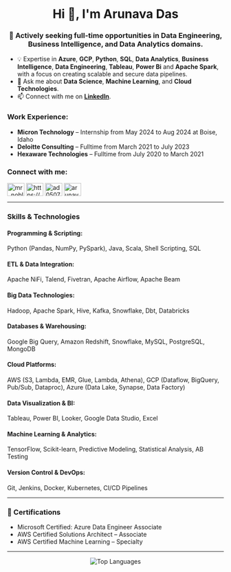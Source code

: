 <h1 align="center">Hi 👋, I'm Arunava Das</h1>
<h3 align="center">
🚀 Actively seeking full-time opportunities in <b>Data Engineering</b>, <b>Business Intelligence</b>, and <b>Data Analytics</b> domains. </h3>

- 💡 Expertise in **Azure**, **GCP**, **Python**, **SQL**, **Data Analytics**, **Business Intelligence**, **Data Engineering**, **Tableau**, **Power Bi** and **Apache Spark**, with a focus on creating scalable and secure data pipelines.
- 💬 Ask me about **Data Science**, **Machine Learning**, and **Cloud Technologies**.
- 📫 Connect with me on **[LinkedIn](https://linkedin.com/in/arunavadas005)**.
  

<h3 align="left">Work Experience:</h3>
<ul>
  <li><b>Micron Technology</b> – Internship from  May 2024 to Aug 2024 at Boise, Idaho </li>
   <li><b>Deloitte Consulting</b> – Fulltime from March 2021 to July 2023 </li>
   <li><b>Hexaware Technologies</b> – Fulltime from July 2020 to March 2021</li>
</ul>

<h3 align="left">Connect with me:</h3>
<p align="left">
<a href="https://twitter.com/mr_noblebanter" target="blank"><img align="center" src="https://raw.githubusercontent.com/rahuldkjain/github-profile-readme-generator/master/src/images/icons/Social/twitter.svg" alt="mr_noblebanter" height="30" width="40" /></a>
<a href="https://linkedin.com/in/https://www.linkedin.com/in/arunavadas005/" target="blank"><img align="center" src="https://raw.githubusercontent.com/rahuldkjain/github-profile-readme-generator/master/src/images/icons/Social/linked-in-alt.svg" alt="https://www.linkedin.com/in/arunavadas005/" height="30" width="40" /></a>
<a href="https://kaggle.com/ad0507" target="blank"><img align="center" src="https://raw.githubusercontent.com/rahuldkjain/github-profile-readme-generator/master/src/images/icons/Social/kaggle.svg" alt="ad0507" height="30" width="40" /></a>
<a href="https://instagram.com/arunava_das05" target="blank"><img align="center" src="https://raw.githubusercontent.com/rahuldkjain/github-profile-readme-generator/master/src/images/icons/Social/instagram.svg" alt="arunava_das05" height="30" width="40" /></a>
</p>

---

### Skills & Technologies
#### Programming & Scripting: 
Python (Pandas, NumPy, PySpark), Java, Scala, Shell Scripting, SQL

#### ETL & Data Integration: 
Apache NiFi, Talend, Fivetran, Apache Airflow, Apache Beam

#### Big Data Technologies: 
Hadoop, Apache Spark, Hive, Kafka, Snowflake, Dbt, Databricks

#### Databases & Warehousing: 
Google Big Query, Amazon Redshift, Snowflake, MySQL, PostgreSQL, MongoDB

#### Cloud Platforms: 
AWS (S3, Lambda, EMR, Glue, Lambda, Athena), GCP (Dataflow, BigQuery, Pub/Sub, Dataproc), Azure (Data Lake, Synapse, Data Factory)

#### Data Visualization & BI: 
Tableau, Power BI, Looker, Google Data Studio, Excel

#### Machine Learning & Analytics: 
TensorFlow, Scikit-learn, Predictive Modeling, Statistical Analysis, AB Testing

#### Version Control & DevOps: 
Git, Jenkins, Docker, Kubernetes, CI/CD Pipelines

---

### 📜 Certifications
- Microsoft Certified: Azure Data Engineer Associate  
- AWS Certified Solutions Architect – Associate  
- AWS Certified Machine Learning – Specialty  

---

<p align="center">
  <img src="https://github-readme-stats.vercel.app/api/top-langs?username=ad0507&show_icons=true&locale=en&layout=compact" alt="Top Languages" />
</p>
